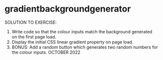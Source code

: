 # gradientbackgroundgenerator
SOLUTION TO EXERCISE:

1. Write code so that the colour inputs match the background generated on the first page load.   
2. Display the initial CSS linear gradient property on page load.  
3. BONUS: Add a random button which generates two random numbers for the colour inputs.
OCTOBER 2022
